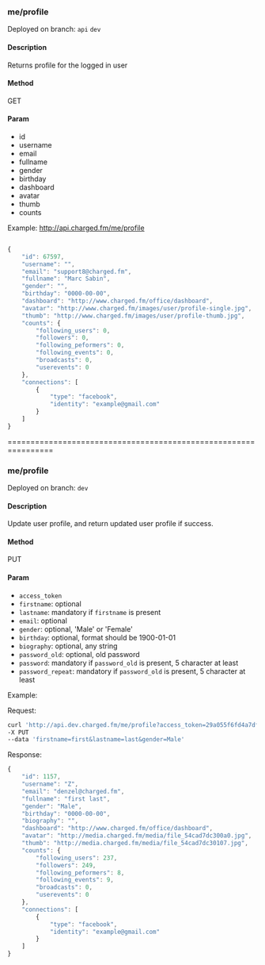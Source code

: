 ### **me/profile**

Deployed on branch: `api` `dev`

#### **Description**

Returns profile for the logged in user

#### **Method**

GET

#### **Param**

- id
- username
- email
- fullname
- gender
- birthday
- dashboard
- avatar
- thumb
- counts

Example:
http://api.charged.fm/me/profile

```javascript

{
    "id": 67597,
    "username": "",
    "email": "support8@charged.fm",
    "fullname": "Marc Sabin",
    "gender": "",
    "birthday": "0000-00-00",
    "dashboard": "http://www.charged.fm/office/dashboard",
    "avatar": "http://www.charged.fm/images/user/profile-single.jpg",
    "thumb": "http://www.charged.fm/images/user/profile-thumb.jpg",
    "counts": {
        "following_users": 0,
        "followers": 0,
        "following_peformers": 0,
        "following_events": 0,
        "broadcasts": 0,
        "userevents": 0
    },
    "connections": [
        {
            "type": "facebook",
            "identity": "example@gmail.com"
        }
    ]
}
```

================================================================

### **me/profile**

Deployed on branch: `dev`

#### **Description**

Update user profile, and return updated user profile if success.

#### **Method**

PUT

#### **Param**

- `access_token`
- `firstname`: optional
- `lastname`: mandatory if `firstname` is present
- `email`: optional
- `gender`: optional, 'Male' or 'Female'
- `birthday`: optional, format should be 1900-01-01
- `biography`: optional, any string
- `password_old`: optional, old password
- `password`: mandatory if `password_old` is present, 5 character at least
- `password_repeat`: mandatory if `password_old` is present, 5 character at least

Example:

Request:

```sh
curl 'http://api.dev.charged.fm/me/profile?access_token=29a055f6fd4a7df45854b38343aa5b1eedb44242'
-X PUT
--data 'firstname=first&lastname=last&gender=Male'
```

Response:

```javascript
{
    "id": 1157,
    "username": "Z",
    "email": "denzel@charged.fm",
    "fullname": "first last",
    "gender": "Male",
    "birthday": "0000-00-00",
    "biography": "",
    "dashboard": "http://www.charged.fm/office/dashboard",
    "avatar": "http://media.charged.fm/media/file_54cad7dc300a0.jpg",
    "thumb": "http://media.charged.fm/media/file_54cad7dc30107.jpg",
    "counts": {
        "following_users": 237,
        "followers": 249,
        "following_peformers": 8,
        "following_events": 9,
        "broadcasts": 0,
        "userevents": 0
    },
    "connections": [
        {
            "type": "facebook",
            "identity": "example@gmail.com"
        }
    ]
}
```


